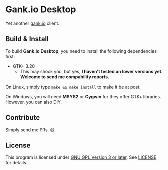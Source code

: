 # Gank.io Desktop

Yet another [gank.io](http://gank.io) client.

## Build & Install

To build **Gank.io Desktop**, you need to install the following dependencies first:

- GTK+ 3.20
  - This may shock you, but yes, **I haven't tested on lower versions yet. Welcome to send me compability reports.**

On Linux, simply type `make && make install` to make it be at post.

On Windows, you will need **MSYS2** or **Cygwin** for they offer GTK+ libraries. However, you can also DIY.

## Contribute

Simply send me PRs. :smile:

## License

This program is licensed under [GNU GPL Version 3 or later](https://www.gnu.org/copyleft/gpl). See [LICENSE](LICENSE) for details.

